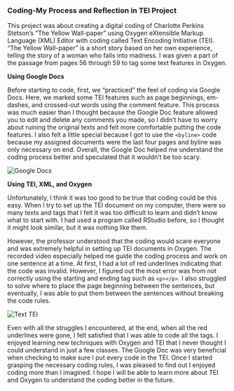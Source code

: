 ### Coding-My Process and Reflection in TEI Project

This project was about creating a digital coding of Charlotte Perkins Stetson’s “The Yellow Wall-paper” using Oxygen eXtensible Markup Language (XML) Editor with coding called Text Encoding Initiative (TEI). “The Yellow Wall-paper” is a short story based on her own experience, telling the story of a woman who falls into madness. I was given a part of the passage from pages 56 through 59 to tag some text features in Oxygen.

**Using Google Docs**

Before starting to code, first, we “practiced” the feel of coding via Google Docs. Here, we marked some TEI features such as page beginnings, em-dashes, and crossed-out words using the comment feature. This process was much easier than I thought because the Google Doc feature allowed you to edit and delete any comments you made, so I didn’t have to worry about ruining the original texts and felt more comfortable putting the code features. I also felt a little special because I got to use the ```<byline>``` code because my assigned documents were the last four pages and byline was only necessary on end. Overall, the Google Doc helped me understand the coding process better and speculated that it wouldn’t be too scary.
  
  
![Google Docs](https://yuhkak.github.io/YuhkaK/images/Paper.png)


**Using TEI, XML, and Oxygen**

Unfortunately, I think it was too good to be true that coding could be this easy. When I try to set up the TEI document on my computer, there were so many texts and tags that I felt it was too difficult to learn and didn’t know what to start with. I had used a program called RStudio before, so I thought it might look similar, but it was nothing like them. 

However, the professor understood that the coding would scare everyone and was extremely helpful in setting up TEI documents in Oxygen. The recorded video especially helped me guide the coding process and work on one sentence at a time.
At first, I had a lot of red underlines indicating that the code was invalid. However, I figured out the most error was from not correctly using the starting and ending tag such as ```<p></p>```. I also struggled to solve where to place the page beginning between the sentences, but eventually, I was able to put them between the sentences without breaking the code rules. 


![Text TEI](https://yuhkak.github.io/YuhkaK/images/Texts.png)


Even with all the struggles I encountered, at the end, when all the red underlines were gone, I felt satisfied that I was able to code all the tags. I enjoyed learning new techniques with Oxygen and TEI that I never thought I could understand in just a few classes. The Google Doc was very beneficial when checking to make sure I put every code in the TEI. Once I started grasping the necessary coding rules, I was pleased to find out I enjoyed coding more than I imagined. I hope I will be able to learn more about TEI and Oxygen to understand the coding better in the future.


